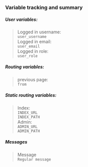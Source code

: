 ### Variable tracking and summary

##### User variables:
>Logged in username:  
``user_username``  
Logged in email:  
``user_email``  
Logged in role:  
``user_role``  
  
##### Routing variables:
>previous page:  
``from``

##### Static routing variables:
>Index:  
``INDEX_URL``  
``INDEX_PATH``  
Admin:  
``ADMIN_URL``  
``ADMIN_PATH``

##### Messages
>Message  
``Regular message``  

